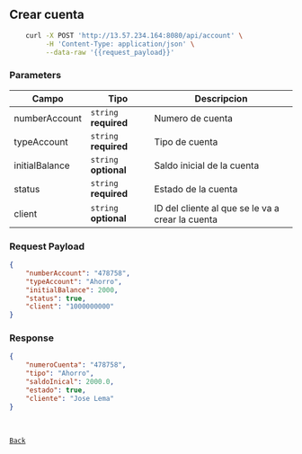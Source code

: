 ## Crear cuenta

```sh
    curl -X POST 'http://13.57.234.164:8080/api/account' \
         -H 'Content-Type: application/json' \
         --data-raw '{{request_payload}}'
```

### Parameters

| Campo | Tipo                  | Descripcion                                       |
|-------|-----------------------|---------------------------------------------------|
| numberAccount  | `string` **required** | Numero de cuenta          |
| typeAccount | `string` **required** | Tipo de cuenta |
| initialBalance  | `string` **optional** | Saldo inicial de la cuenta  |
| status  | `string` **required** | Estado de la cuenta  |
| client  | `string` **optional** | ID del cliente al que se le va a crear la cuenta  |


### Request Payload

```json
{
    "numberAccount": "478758",
    "typeAccount": "Ahorro",
    "initialBalance": 2000,
    "status": true,
    "client": "1000000000"
}

```

### Response
```json
{
    "numeroCuenta": "478758",
    "tipo": "Ahorro",
    "saldoInical": 2000.0,
    "estado": true,
    "cliente": "Jose Lema"
}
```

<br>

[`Back`](../README.md)